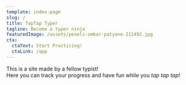 ```yaml
---
template: index-page
slug: /
title: TapTap Typer
tagline: Become a typer ninja
featuredImage: /assets/pexels-omkar-patyane-211492.jpg
cta:
  ctaText: Start Practicing!
  ctaLink: /app
---
```

This is a site made by a fellow typist!  
Here you can track your progress and have fun while you *tap tap tap*!